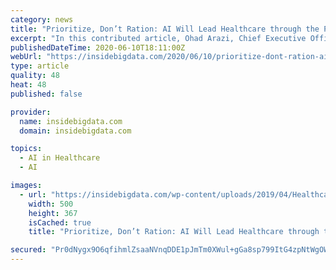 ```yaml
---
category: news
title: "Prioritize, Don’t Ration: AI Will Lead Healthcare through the Post-COVID Bottleneck"
excerpt: "In this contributed article, Ohad Arazi, Chief Executive Officer of Zebra Medical Vision, explains that while AI can’t yet fight the coronavirus directly, it can play a central role in creating the efficiency needed for healthcare professionals to get to as many cases possible,"
publishedDateTime: 2020-06-10T18:11:00Z
webUrl: "https://insidebigdata.com/2020/06/10/prioritize-dont-ration-ai-will-lead-healthcare-through-the-post-covid-bottleneck/"
type: article
quality: 48
heat: 48
published: false

provider:
  name: insidebigdata.com
  domain: insidebigdata.com

topics:
  - AI in Healthcare
  - AI

images:
  - url: "https://insidebigdata.com/wp-content/uploads/2019/04/Healthcare_analytics_SHUTTERSTOCK.jpg"
    width: 500
    height: 367
    isCached: true
    title: "Prioritize, Don’t Ration: AI Will Lead Healthcare through the Post-COVID Bottleneck"

secured: "Pr0dNygx9O6qfihmlZsaaNVnqDDE1pJmTm0XWul+gGa8sp799ItG4zpNtWgOWM1r6P7zdzx0ZuAscUD8PdCMJ3QwshSEiYM+jktyfZlx7KBIUnflUMOXYF0HquIe6p1M0CWXhIBEpr+6s1joMwyhUqKEoJ1OcOuaMtm9MJI1m4Gw6zwP9tH6TC+MfbC34tXTEncpghuz/JXUflRhfUZrKfvm51Pod3h7HcDbg19Qz91Z4nHETNhdBv2aU4wuslz/LBmSA9Qjs5Jrv/lKIPG8V/YiFyb4itRzNua2DdiR6p+lrO8HTr/K4fTNhKJ9ngKh;g7Srv3hgUBoXIIoraxnHXg=="
---
```


